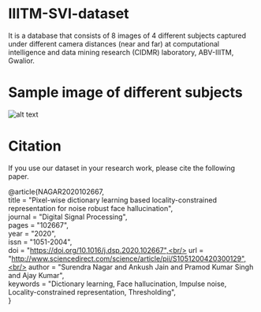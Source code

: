 # IIITM-SVI-dataset
It is a database that consists of 8 images of 4 different subjects captured under different camera distances (near and far) at computational intelligence and data mining research (CIDMR) laboratory, ABV-IIITM, Gwalior.

# Sample image of different subjects

![alt text](https://raw.githubusercontent.com/ankushjain01/IIITM-CIDMR-SVI-dataset/sample.png)

# Citation
If you use our dataset in your research work, please cite the following paper.

@article{NAGAR2020102667,<br/>
title = "Pixel-wise dictionary learning based locality-constrained representation for noise robust face hallucination",<br/>
journal = "Digital Signal Processing",<br/>
pages = "102667",<br/>
year = "2020",<br/>
issn = "1051-2004",<br/>
doi = "https://doi.org/10.1016/j.dsp.2020.102667",<br/>
url = "http://www.sciencedirect.com/science/article/pii/S1051200420300129",<br/>
author = "Surendra Nagar and Ankush Jain and Pramod Kumar Singh and Ajay Kumar",<br/>
keywords = "Dictionary learning, Face hallucination, Impulse noise, Locality-constrained representation, Thresholding",<br/>
}
